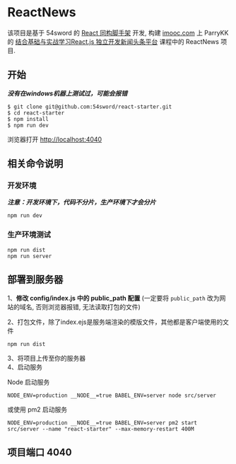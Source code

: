 # ReactNews

该项目是基于 54sword 的 [React 同构脚手架](https://github.com/54sword/react-starter) 开发, 构建 [imooc.com](imooc.com) 上 ParryKK 的 [结合基础与实战学习React.js 独立开发新闻头条平台](https://coding.imooc.com/class/83.html) 课程中的 ReactNews 项目.

## 开始

***没有在windows机器上测试过，可能会报错***

```
$ git clone git@github.com:54sword/react-starter.git
$ cd react-starter
$ npm install
$ npm run dev
```
浏览器打开 [http://localhost:4040](http://localhost:4040)

## 相关命令说明

### 开发环境  

***注意：开发环境下，代码不分片，生产环境下才会分片***

```
npm run dev
```

### 生产环境测试


```
npm run dist
npm run server
```

## 部署到服务器
1、**修改 config/index.js 中的 public_path 配置** (一定要将 `public_path` 改为网站的域名, 否则浏览器报错, 无法读取打包的文件)

2、打包文件，除了index.ejs是服务端渲染的模版文件，其他都是客户端使用的文件

```
npm run dist
```

3、将项目上传至你的服务器  
4、启动服务  

Node 启动服务

```
NODE_ENV=production __NODE__=true BABEL_ENV=server node src/server
```

或使用 pm2 启动服务

```
NODE_ENV=production __NODE__=true BABEL_ENV=server pm2 start src/server --name "react-starter" --max-memory-restart 400M
```

## 项目端口 4040
